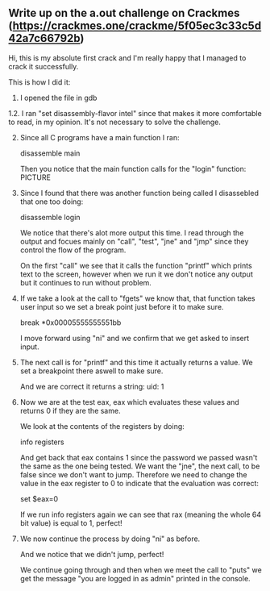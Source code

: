 ## Write up on the a.out challenge on Crackmes (https://crackmes.one/crackme/5f05ec3c33c5d42a7c66792b)

Hi, this is my absolute first crack and I'm really happy that I managed to crack it successfully.

This is how I did it:

1. I opened the file in gdb

1.2. I ran "set disassembly-flavor intel" since that makes it more comfortable to read, in my opinion. It's not necessary to solve the challenge.

2. Since all C programs have a main function I ran:

    disassemble main
    
    Then you notice that the main function calls for the "login" function: PICTURE
    
3. Since I found that there was another function being called I disassebled that one too doing:

    disassemble login
    
    We notice that there's alot more output this time.
    I read through the output and focues mainly on "call", "test", "jne" and "jmp" since they control the flow of the program.
    
    On the first "call" we see that it calls the function "printf" which prints text to the screen, however when we run it
    we don't notice any output but it continues to run without problem. 
    
4. If we take a look at the call to "fgets" we know that, that function takes user input so we set a break point just before it to make sure.

    break *0x00005555555551bb
    
    I move forward using "ni" and we confirm that we get asked to insert input. 
    
5. The next call is for "printf" and this time it actually returns a value. We set a breakpoint there aswell to make sure.

    And we are correct it returns a string: uid: 1
    
6. Now we are at the test eax, eax which evaluates these values and returns 0 if they are the same.

    We look at the contents of the registers by doing:
    
    info registers
    
    And get back that eax contains 1 since the password we passed wasn't the same as the one being tested. We want the "jne", the next call, to be
    false since we don't want to jump. Therefore we need to change the value in the eax register to 0 to indicate that the evaluation was correct:
    
    set $eax=0
    
    If we run info registers again we can see that rax (meaning the whole 64 bit value) is equal to 1, perfect!
    
7. We now continue the process by doing "ni" as before.

    And we notice that we didn't jump, perfect!
    
    We continue going through and then when we meet the call to "puts" we get the message "you are logged in as admin" printed in the console.
    
    
    
    
    
    
    
    
    
